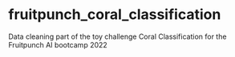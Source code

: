 # fruitpunch_coral_classification
Data cleaning part of the toy challenge Coral Classification for the Fruitpunch AI bootcamp 2022
